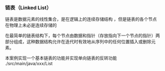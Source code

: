 ### 链表（Linked List）
链表是数据元素的线性集合，是在逻辑上的连续存储结构 ，但是链表的各个节点在物理上未必是连续存储的

在最简单的链表结构下，每个节点由数据和指针（存放指向下一个节点的指针）两部分组成，这种数据结构允许在迭代时有效地从序列中的任何位置插入或删除元素。

本案例实现一个基本链表的功能并实现单向链表的反转功能
./src/main/java/xxx/List